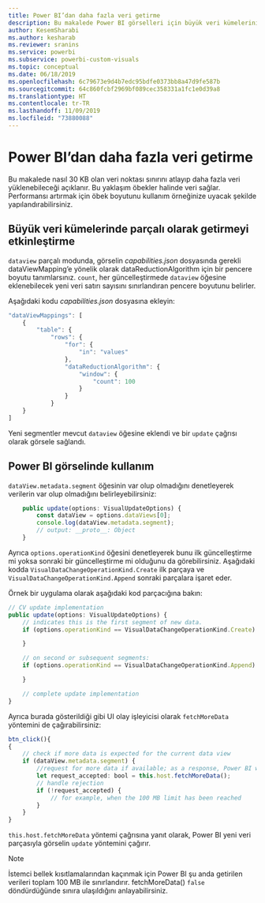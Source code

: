 ```yaml
---
title: Power BI’dan daha fazla veri getirme
description: Bu makalede Power BI görselleri için büyük veri kümelerini parçalı olarak getirmeyi etkinleştirme işlemi açıklanır.
author: KesemSharabi
ms.author: kesharab
ms.reviewer: sranins
ms.service: powerbi
ms.subservice: powerbi-custom-visuals
ms.topic: conceptual
ms.date: 06/18/2019
ms.openlocfilehash: 6c79673e9d4b7edc95bdfe0373bb8a47d9fe587b
ms.sourcegitcommit: 64c860fcbf2969bf089cec358331a1fc1e0d39a8
ms.translationtype: HT
ms.contentlocale: tr-TR
ms.lasthandoff: 11/09/2019
ms.locfileid: "73880088"
---
```

# <a name="fetch-more-data-from-power-bi"></a>Power BI’dan daha fazla veri getirme

Bu makalede nasıl 30 KB olan veri noktası sınırını atlayıp daha fazla veri yüklenebileceği açıklanır. Bu yaklaşım öbekler halinde veri sağlar. Performansı artırmak için öbek boyutunu kullanım örneğinize uyacak şekilde yapılandırabilirsiniz.  

## <a name="enable-a-segmented-fetch-of-large-datasets"></a>Büyük veri kümelerinde parçalı olarak getirmeyi etkinleştirme

`dataview` parçalı modunda, görselin *capabilities.json* dosyasında gerekli dataViewMapping’e yönelik olarak dataReductionAlgorithm için bir pencere boyutu tanımlarsınız. `count`, her güncelleştirmede `dataview` öğesine eklenebilecek yeni veri satırı sayısını sınırlandıran pencere boyutunu belirler.

Aşağıdaki kodu *capabilities.json* dosyasına ekleyin:

```typescript
"dataViewMappings": [
    {
        "table": {
            "rows": {
                "for": {
                    "in": "values"
                },
                "dataReductionAlgorithm": {
                    "window": {
                        "count": 100
                    }
                }
            }
    }
]
```

Yeni segmentler mevcut `dataview` öğesine eklendi ve bir `update` çağrısı olarak görsele sağlandı.

## <a name="usage-in-the-power-bi-visual"></a>Power BI görselinde kullanım

`dataView.metadata.segment` öğesinin var olup olmadığını denetleyerek verilerin var olup olmadığını belirleyebilirsiniz:

```typescript
    public update(options: VisualUpdateOptions) {
        const dataView = options.dataViews[0];
        console.log(dataView.metadata.segment);
        // output: __proto__: Object
    }
```

Ayrıca `options.operationKind` öğesini denetleyerek bunu ilk güncelleştirme mi yoksa sonraki bir güncelleştirme mi olduğunu da görebilirsiniz. Aşağıdaki kodda `VisualDataChangeOperationKind.Create` ilk parçaya ve `VisualDataChangeOperationKind.Append` sonraki parçalara işaret eder.

Örnek bir uygulama olarak aşağıdaki kod parçacığına bakın:

```typescript
// CV update implementation
public update(options: VisualUpdateOptions) {
    // indicates this is the first segment of new data.
    if (options.operationKind == VisualDataChangeOperationKind.Create) {

    }

    // on second or subsequent segments:
    if (options.operationKind == VisualDataChangeOperationKind.Append) {

    }

    // complete update implementation
}
```

Ayrıca burada gösterildiği gibi UI olay işleyicisi olarak `fetchMoreData` yöntemini de çağırabilirsiniz:

```typescript
btn_click(){
{
    // check if more data is expected for the current data view
    if (dataView.metadata.segment) {
        //request for more data if available; as a response, Power BI will call update method
        let request_accepted: bool = this.host.fetchMoreData();
        // handle rejection
        if (!request_accepted) {
            // for example, when the 100 MB limit has been reached
        }
    }
}
```

`this.host.fetchMoreData` yöntemi çağrısına yanıt olarak, Power BI yeni veri parçasıyla görselin `update` yöntemini çağırır.

> [!NOTE]
> İstemci bellek kısıtlamalarından kaçınmak için Power BI şu anda getirilen verileri toplam 100 MB ile sınırlandırır. fetchMoreData() `false` döndürdüğünde sınıra ulaşıldığını anlayabilirsiniz.
